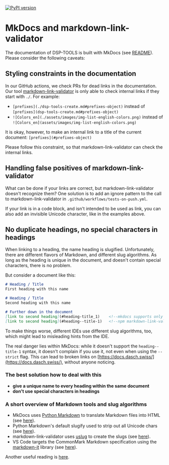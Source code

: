 [![PyPI version](https://badge.fury.io/py/dsp-tools.svg)](https://badge.fury.io/py/dsp-tools)

# MkDocs and markdown-link-validator

The documentation of DSP-TOOLS is built with MkDocs (see [README](https://github.com/dasch-swiss/dsp-tools#readme)).
Please consider the following caveats:



## Styling constraints in the documentation

In our GitHub actions, we check PRs for dead links in the documentation. 
Our tool [markdown-link-validator](https://github.com/webhintio/markdown-link-validator) is only able to check internal links
if they start with `./`. For example:

  - `[prefixes]⁣(./dsp-tools-create.md#prefixes-object)` instead of  
  `[prefixes](dsp-tools-create.md#prefixes-object)`
  - `![Colors_en]⁣(./assets/images/img-list-english-colors.png)` instead of  
  `![Colors_en](assets/images/img-list-english-colors.png)`

It is okay, however, to make an internal link to a title of the current document:
`[prefixes]⁣(#prefixes-object)`

Please follow this constraint, so that markdown-link-validator can check the internal links.



## Handling false positives of markdown-link-validator

What can be done if your links are correct, but markdown-link-validator doesn't recognize them?
One solution is to add an ignore pattern 
to the call to markdown-link-validator in `.github/workflows/tests-on-push.yml`.

If your link is in a code block, and isn't intended to be used as link,
you can also add an invisible Unicode character, like in the examples above.



## No duplicate headings, no special characters in headings

When linking to a heading, the name heading is slugified.
Unfortunately, there are different flavors of Markdown, and different slug algorithms.
As long as the heading is unique in the document, and doesn't contain special characters, there is no problem.

But consider a document like this:

```markdown
# Heading / Title
First heading with this name

# Heading / Title
Second heading with this name

# Further down in the document
[link to second heading]⁣(#heading-title_1)    <!--mkdocs supports only this syntax-->
[link to second heading]⁣(#heading--title-1)   <!--npm markdown-link-validator supports only this syntax-->
```

To make things worse, different IDEs use different slug algorithms, too, 
which might lead to misleading hints from the IDE.

The real danger lies within MkDocs: while it doesn't support the `heading--title-1` syntax, 
it doesn't complain if you use it, not even when using the `--strict` flag.
This can lead to broken links on [https://docs.dasch.swiss/](https://docs.dasch.swiss/), 
without anyone noticing.


### The best solution how to deal with this

  - **give a unique name to every heading within the same document**
  - **don't use special characters in headings**


### A short overview of Markdown tools and slug algorithms

  - MkDocs uses [Python Markdown](https://python-markdown.github.io/) to translate Markdown files into HTML
  (see [here](https://www.mkdocs.org/user-guide/configuration/#markdown_extensions)).
  - Python Markdown's default slugify used to strip out all Unicode chars
  (see [here](https://facelessuser.github.io/pymdown-extensions/extras/slugs/)).
  - markdown-link-validator uses [uslug](https://www.npmjs.com/package/uslug) to create the slugs 
  (see [here](https://github.com/webhintio/markdown-link-validator/blob/main/src/lib/mdfile.ts)).
  - VS Code targets the CommonMark Markdown specification using the [markdown-it](https://github.com/markdown-it/markdown-it) library
  (see [here](https://code.visualstudio.com/docs/languages/markdown#_does-vs-code-support-github-flavored-markdown)). 

Another useful reading is [here](https://github.com/yzhang-gh/vscode-markdown/issues/807).
